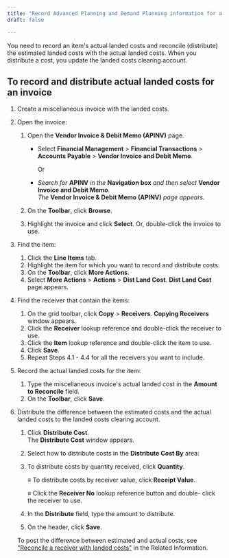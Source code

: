 ```yaml
---
title: "Record Advanced Planning and Demand Planning information for a part"
draft: false

---
```


You need to record an item's actual landed costs and reconcile (distribute) the estimated landed costs with the actual landed costs. When you distribute a cost, you update the landed costs clearing account.

## To record and distribute actual landed costs for an invoice

1.  Create a miscellaneous invoice with the landed costs.

2.  Open the invoice:

    1.  Open the **Vendor Invoice & Debit Memo (APINV)** page.

        - Select **Financial Management** > **Financial Transactions** > **Accounts Payable** > **Vendor Invoice and Debit Memo**.

            Or

        -  *Search for* **APINV** *in the* **Navigation box** *and then select* **Vendor Invoice and Debit Memo**. <br>*The* **Vendor Invoice & Debit Memo (APINV)** *page appears.*

    1.  On the **Toolbar**, click **Browse**.
    2.  Highlight the invoice and click **Select**. Or, double-click the invoice to use.
3.  Find the item:
    1.  Click the **Line Items** tab.
    2.  Highlight the item for which you want to record and distribute costs.
    3.  On the **Toolbar**, click **More Actions**.
    4.  Select **More Actions** > **Actions** > **Dist Land Cost**. **Dist Land Cost** page.appears.
4.  Find the receiver that contain the items:
    1.  On the grid toolbar, click **Copy** > **Receivers**. **Copying Receivers** window appears.
    2.  Click the **Receiver** lookup reference and double-click the receiver to use.
    3.  Click the **Item** lookup reference and double-click the item to use.
    4.  Click **Save**.
    5.  Repeat Steps 4.1 - 4.4 for all the receivers you want to include.
5.  Record the actual landed costs for the item:
    1.  Type the miscellaneous invoice's actual landed cost in the **Amount to Reconcile** field.
    2.  On the **Toolbar**, click **Save**.
6.  Distribute the difference between the estimated costs and the actual landed costs to the landed costs clearing account.
    1.  Click **Distribute Cost**. <br>The **Distribute Cost** window appears.

    2.  Select how to distribute costs in the **Distribute Cost By** area:
    3.  To distribute costs by quantity received, click **Quantity**.

        ≡ To distribute costs by receiver value, click **Receipt Value**.

        ≡ Click the **Receiver No** lookup reference button and double- click the receiver to use.

    4.  In the **Distribute** field, type the amount to distribute.
    5.  On the header, click **Save**.
    
    To post the difference between estimated and actual costs, see ["Reconcile a receiver with landed costs"](record-advanced-planning-and-demand-planning-information-for-a-part.md#to-record-and-distribute-actual-landed-costs-for-an-invoice) in the Related Information.
